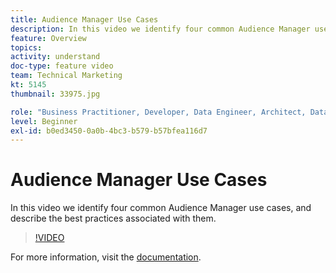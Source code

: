 ```yaml
---
title: Audience Manager Use Cases
description: In this video we identify four common Audience Manager use cases, and describe the best practices associated with them.
feature: Overview
topics: 
activity: understand
doc-type: feature video
team: Technical Marketing
kt: 5145
thumbnail: 33975.jpg

role: "Business Practitioner, Developer, Data Engineer, Architect, Data Architect, Administrator, Leader"
level: Beginner
exl-id: b0ed3450-0a0b-4bc3-b579-b57bfea116d7
---
```

# Audience Manager Use Cases

In this video we identify four common Audience Manager use cases, and describe the best practices associated with them.

>[!VIDEO](https://video.tv.adobe.com/v/33975/?quality=12)

For more information, visit the [documentation](https://docs.adobe.com/content/help/en/audience-manager/user-guide/aam-home.html).

